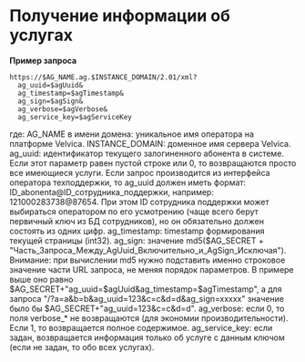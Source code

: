 <!-- TITLE: XML API -->
<!-- SUBTITLE: Данное API позволяет реализовать страницу управления услугами подписки в Личном кабинете провайдера, а также добавить услуги Velvica в список уже имеющихся у провайдера услуг.
Обращаем внимание, что как с технической, так и с маркетинговой точки зрения схема интеграции через API является более сложной и ресурсоемкой, чем интеграция через IFRAME. Если есть возможность, лучше воспользоваться схемой с IFRAME. -->

# Получение информации об услугах
**Пример запроса**

```text
https://$AG_NAME.ag.$INSTANCE_DOMAIN/2.01/xml?
  ag_uuid=$agUuid&
  ag_timestamp=$agTimestamp&
  ag_sign=$agSign&
  ag_verbose=$agVerbose&
  ag_service_key=$agServiceKey
```
где: 
AG_NAME в имени домена: уникальное имя оператора на платформе Velvica.
INSTANCE_DOMAIN: доменное имя сервера Velvica.
ag_uuid: идентификатор текущего залогиненного абонента в системе. Если этот параметр равен пустой строке или 0, то возвращаются просто все имеющиеся услуги. Если запрос производится из интерфейса оператора техподдержки, то ag_uuid должен иметь формат: ID_abonenta@ID_сотрудника_поддержки, например: 121000283738@87654. При этом ID сотрудника поддержки может выбираться оператором по его усмотрению (чаще всего берут первичный ключ из БД сотрудников), но он обязательно должен состоять из одних цифр.
ag_timestamp: timestamp формирования текущей страницы (int32).
ag_sign: значение md5($AG_SECRET + "Часть_Запроса_Между_AgUuid_Включительно_и_AgSign_Исключая"). Внимание: при вычислении md5 нужно подставить именно строковое значение части URL запроса, не меняя порядок параметров. В примере выше оно равно $AG_SECRET+"ag_uuid=$agUuid&ag_timestamp=$agTimestamp", а для запроса "/?a=a&b=b&ag_uuid=123&c=c&d=d&ag_sign=xxxxx" значение было бы $AG_SECRET+"ag_uuid=123&c=c&d=d".
ag_verbose: если 0, то поля verbose_* не возвращаются (для экономии производительности). Если 1, то возвращается полное содержимое.
ag_service_key: если задан, возвращается информация только об услуге с данным ключом (если не задан, то обо всех услугах).

